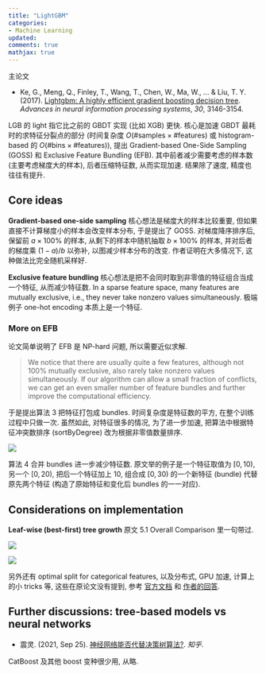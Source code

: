 ```yaml
---
title: "LightGBM"
categories: 
- Machine Learning
updated: 
comments: true
mathjax: true
---
```


主论文

- Ke, G., Meng, Q., Finley, T., Wang, T., Chen, W., Ma, W., ... & Liu, T. Y. (2017). [Lightgbm: A highly efficient gradient boosting decision tree](https://proceedings.neurips.cc/paper/2017/file/6449f44a102fde848669bdd9eb6b76fa-Paper.pdf). *Advances in neural information processing systems*, *30*, 3146-3154.

LGB 的 light 指它比之前的 GBDT 实现 (比如 XGB) 更快. 核心是加速 GBDT 最耗时的求特征分裂点的部分 (时间复杂度 $O(\#\text{samples}\times\#\text{features})$ 或 histogram-based 的 $O(\#\text{bins}\times\#\text{features})$), 提出 Gradient-based One-Side Sampling (GOSS) 和 Exclusive Feature Bundling (EFB). 其中前者减少需要考虑的样本数 (主要考虑梯度大的样本), 后者压缩特征数, 从而实现加速. 结果除了速度, 精度也往往有提升.

<!-- more -->

## Core ideas

**Gradient-based one-side sampling** 核心想法是梯度大的样本比较重要, 但如果直接不计算梯度小的样本会改变样本分布, 于是提出了 GOSS. 对梯度降序排序后, 保留前 $a\times 100\%$ 的样本, 从剩下的样本中随机抽取 $b\times 100\%$ 的样本, 并对后者的梯度乘 $(1-a) / b$ 以弥补, 以图减少样本分布的改变. 作者证明在大多情况下, 这种做法比完全随机采样好.

**Exclusive feature bundling** 核心想法是把不会同时取到非零值的特征组合当成一个特征, 从而减少特征数. In a sparse feature space, many features are mutually exclusive, i.e., they never take nonzero values simultaneously. 极端例子 one-hot encoding 本质上是一个特征.

### More on EFB

论文简单说明了 EFB 是 NP-hard 问题, 所以需要近似求解.

> We notice that there are usually quite a few features, although not 100% mutually exclusive, also rarely take nonzero values simultaneously. If our algorithm can allow a small fraction of conflicts, we can get an even smaller number of feature bundles and further improve the computational efficiency.

于是提出算法 3 把特征打包成 bundles. 时间复杂度是特征数的平方, 在整个训练过程中只做一次. 虽然如此, 对特征很多的情况, 为了进一步加速, 把算法中根据特征冲突数排序 (sortByDegree) 改为根据非零值数量排序.

![](https://shiina18.github.io/assets/posts/images/426852201220163.png)

算法 4 合并 bundles 进一步减少特征数. 原文举的例子是一个特征取值为 $[0, 10)$, 另一个 $[0, 20)$, 把后一个特征加上 10, 组合成 $[0, 30)$ 的一个新特征 (bundle) 代替原先两个特征 (构造了原始特征和变化后 bundles 的一一对应).

## Considerations on implementation

**Leaf-wise (best-first) tree growth** 原文 5.1 Overall Comparison 里一句带过.

![](https://shiina18.github.io/assets/posts/images/26693201238589.png)

![](https://shiina18.github.io/assets/posts/images/111623201226456.png)

另外还有 optimal split for categorical features, 以及分布式, GPU 加速, 计算上的小 tricks 等, 这些在原论文没有提到, 参考 [官方文档](https://lightgbm.readthedocs.io/en/latest/Features.html#optimization-in-accuracy) 和 [作者的回答](https://www.zhihu.com/question/51644470/answer/130946285).

## Further discussions: tree-based models vs neural networks


-  震灵. (2021, Sep 25). [神经网络能否代替决策树算法?](https://www.zhihu.com/question/68130282/answer/2139814968). *知乎*.


CatBoost 及其他 boost 变种很少用, 从略.